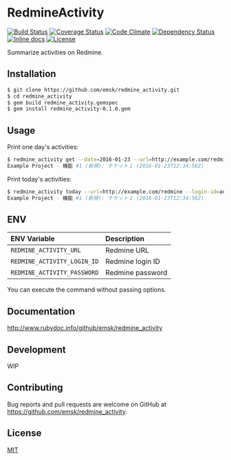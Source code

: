 # RedmineActivity

[![Build Status](https://travis-ci.org/emsk/redmine_activity.svg?branch=master)](https://travis-ci.org/emsk/redmine_activity)
[![Coverage Status](https://coveralls.io/repos/github/emsk/redmine_activity/badge.svg?branch=master)](https://coveralls.io/github/emsk/redmine_activity)
[![Code Climate](https://codeclimate.com/github/emsk/redmine_activity/badges/gpa.svg)](https://codeclimate.com/github/emsk/redmine_activity)
[![Dependency Status](https://gemnasium.com/badges/github.com/emsk/redmine_activity.svg)](https://gemnasium.com/github.com/emsk/redmine_activity)
[![Inline docs](http://inch-ci.org/github/emsk/redmine_activity.svg?branch=master)](http://inch-ci.org/github/emsk/redmine_activity)
[![License](https://img.shields.io/badge/license-MIT-blue.svg)](LICENSE.txt)

Summarize activities on Redmine.

## Installation

```sh
$ git clone https://github.com/emsk/redmine_activity.git
$ cd redmine_activity
$ gem build redmine_activity.gemspec
$ gem install redmine_activity-0.1.0.gem
```

## Usage

Print one day's activities:

```sh
$ redmine_activity get --date=2016-01-23 --url=http://example.com/redmine --login-id=admin --password=pass
Example Project - 機能 #1 (新規): チケット１ (2016-01-23T12:34:56Z)
```

Print today's activities:

```sh
$ redmine_activity today --url=http://example.com/redmine --login-id=admin --password=pass
Example Project - 機能 #1 (新規): チケット１ (2016-01-23T12:34:56Z)
```

## ENV

| ENV Variable | Description |
| :----------- | :---------- |
| `REDMINE_ACTIVITY_URL` | Redmine URL |
| `REDMINE_ACTIVITY_LOGIN_ID` | Redmine login ID |
| `REDMINE_ACTIVITY_PASSWORD` | Redmine password |

You can execute the command without passing options.

## Documentation

http://www.rubydoc.info/github/emsk/redmine_activity

## Development

WIP

## Contributing

Bug reports and pull requests are welcome on GitHub at https://github.com/emsk/redmine_activity.

## License

[MIT](LICENSE.txt)
